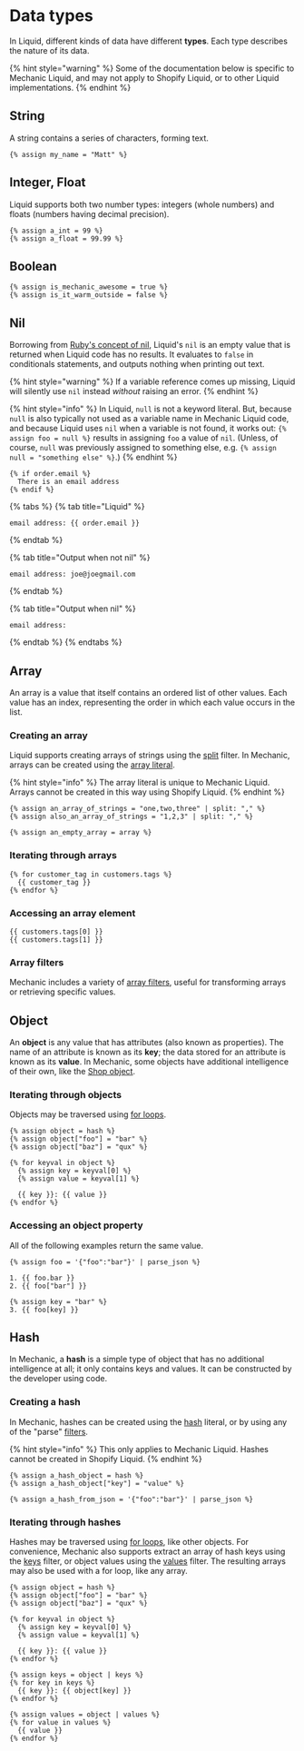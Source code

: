 # Data types

In Liquid, different kinds of data have different **types**. Each type describes the nature of its data.

{% hint style="warning" %}
Some of the documentation below is specific to Mechanic Liquid, and may not apply to Shopify Liquid, or to other Liquid implementations.
{% endhint %}

## String

A string contains a series of characters, forming text.

```liquid
{% assign my_name = "Matt" %}
```

## Integer, Float

Liquid supports both two number types: integers (whole numbers) and floats (numbers having decimal precision).

```liquid
{% assign a_int = 99 %}
{% assign a_float = 99.99 %}
```

## Boolean

```liquid
{% assign is_mechanic_awesome = true %}
{% assign is_it_warm_outside = false %}
```

## Nil

Borrowing from [Ruby's concept of nil](https://www.rubyguides.com/2018/01/ruby-nil/), Liquid's `nil` is an empty value that is returned when Liquid code has no results. It evaluates to `false` in conditionals statements, and outputs nothing when printing out text.

{% hint style="warning" %}
If a variable reference comes up missing, Liquid will silently use `nil` instead _without_ raising an error.
{% endhint %}

{% hint style="info" %}
In Liquid, `null` is not a keyword literal. But, because `null` is also typically not used as a variable name in Mechanic Liquid code, and because Liquid uses `nil` when a variable is not found, it works out: `{% assign foo = null %}` results in assigning `foo` a value of `nil`. (Unless, of course, `null` was previously assigned to something else, e.g. `{% assign null = "something else" %}`.)
{% endhint %}

```liquid
{% if order.email %}
  There is an email address
{% endif %}
```

{% tabs %}
{% tab title="Liquid" %}
```liquid
email address: {{ order.email }}
```
{% endtab %}

{% tab title="Output when not nil" %}
```
email address: joe@joegmail.com
```
{% endtab %}

{% tab title="Output when nil" %}
```
email address:
```
{% endtab %}
{% endtabs %}

## Array

An array is a value that itself contains an ordered list of other values. Each value has an index, representing the order in which each value occurs in the list.

### Creating an array

Liquid supports creating arrays of strings using the [split](../filters/#split) filter. In Mechanic, arrays can be created using the [array literal](types.md).

{% hint style="info" %}
The array literal is unique to Mechanic Liquid. Arrays cannot be created in this way using Shopify Liquid.
{% endhint %}

```liquid
{% assign an_array_of_strings = "one,two,three" | split: "," %}
{% assign also_an_array_of_strings = "1,2,3" | split: "," %}

{% assign an_empty_array = array %}
```

### Iterating through arrays

```liquid
{% for customer_tag in customers.tags %}
  {{ customer_tag }}
{% endfor %}
```

### Accessing an array element

```liquid
{{ customers.tags[0] }}
{{ customers.tags[1] }}
```

### Array filters

Mechanic includes a variety of [array filters](../filters/#array-filters), useful for transforming arrays or retrieving specific values.

## Object

An **object** is any value that has attributes (also known as properties). The name of an attribute is known as its **key**; the data stored for an attribute is known as its **value**. In Mechanic, some objects have additional intelligence of their own, like the [Shop object](../objects/shopify/shop.md).

### Iterating through objects

Objects may be traversed using [for loops](control-flow/iteration.md).

```liquid
{% assign object = hash %}
{% assign object["foo"] = "bar" %}
{% assign object["baz"] = "qux" %}

{% for keyval in object %}
  {% assign key = keyval[0] %}
  {% assign value = keyval[1] %}

  {{ key }}: {{ value }}
{% endfor %}
```

### Accessing an object property

All of the following examples return the same value.

```liquid
{% assign foo = '{"foo":"bar"}' | parse_json %}

1. {{ foo.bar }}
2. {{ foo["bar"] }}

{% assign key = "bar" %}
3. {{ foo[key] }}
```

## Hash

In Mechanic, a **hash** is a simple type of object that has no additional intelligence at all; it only contains keys and values. It can be constructed by the developer using code.

### Creating a hash

In Mechanic, hashes can be created using the [hash](../keyword-literals/hash.md) literal, or by using any of the "parse" [filters](../filters/).

{% hint style="info" %}
This only applies to Mechanic Liquid. Hashes cannot be created in Shopify Liquid.
{% endhint %}

```liquid
{% assign a_hash_object = hash %}
{% assign a_hash_object["key"] = "value" %}

{% assign a_hash_from_json = '{"foo":"bar"}' | parse_json %}
```

### Iterating through hashes

Hashes may be traversed using [for loops](control-flow/iteration.md), like other objects. For convenience, Mechanic also supports extract an array of hash keys using the [keys](../filters/#keys) filter, or object values using the [values](../filters/#values) filter. The resulting arrays may also be used with a for loop, like any array.

```liquid
{% assign object = hash %}
{% assign object["foo"] = "bar" %}
{% assign object["baz"] = "qux" %}

{% for keyval in object %}
  {% assign key = keyval[0] %}
  {% assign value = keyval[1] %}

  {{ key }}: {{ value }}
{% endfor %}

{% assign keys = object | keys %}
{% for key in keys %}
  {{ key }}: {{ object[key] }}
{% endfor %}

{% assign values = object | values %}
{% for value in values %}
  {{ value }}
{% endfor %}
```
